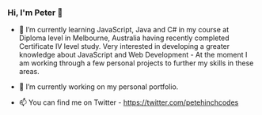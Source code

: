 ### Hi, I'm Peter 👋

- 🌱 I’m currently learning JavaScript, Java and C# in my course at Diploma level in Melbourne, Australia having recently completed Certificate IV level study. Very interested in developing a greater knowledge about JavaScript and Web Development - At the moment I am working through a few personal projects to further my skills in these areas.

- 🔭 I’m currently working on my personal portfolio.

- 📫 You can find me on Twitter - https://twitter.com/petehinchcodes

<!--
**peter-hinch/peter-hinch** is a ✨ _special_ ✨ repository because its `README.md` (this file) appears on your GitHub profile.

Here are some ideas to get you started:

- 👯 I’m looking to collaborate on ...
- 🤔 I’m looking for help with ...
- 💬 Ask me about ...

- 😄 Pronouns: ...
- ⚡ Fun fact: ...
-->
